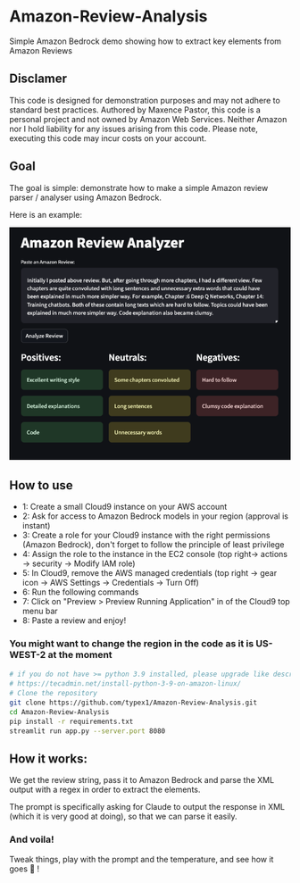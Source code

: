# Amazon-Review-Analysis
Simple Amazon Bedrock demo showing how to extract key elements from Amazon Reviews

## Disclamer
This code is designed for demonstration purposes and may not adhere to standard best practices.
Authored by Maxence Pastor, this code is a personal project and not owned by Amazon Web Services.
Neither Amazon nor I hold liability for any issues arising from this code.
Please note, executing this code may incur costs on your account.

## Goal

The goal is simple: demonstrate how to make a simple Amazon review parser / analyser using Amazon Bedrock. 

Here is an example: 

![Screenshot](https://github.com/maxpastor/Amazon-Review-Analysis/blob/main/resources/Screenshot.png)

## How to use 

- 1: Create a small Cloud9 instance on your AWS account
- 2: Ask for access to Amazon Bedrock models in your region (approval is instant)
- 3: Create a role for your Cloud9 instance with the right permissions (Amazon Bedrock), don't forget to follow the principle of least privilege
- 4: Assign the role to the instance in the EC2 console (top right-> actions -> security -> Modify IAM role)
- 5: In Cloud9, remove the AWS managed credentials (top right -> gear icon -> AWS Settings -> Credentials -> Turn Off)
- 6: Run the following commands
- 7: Click on "Preview > Preview Running Application" in of the Cloud9 top menu bar
- 8: Paste a review and enjoy!

### You might want to change the region in the code as it is US-WEST-2 at the moment
```bash
# if you do not have >= python 3.9 installed, please upgrade like described here:
# https://tecadmin.net/install-python-3-9-on-amazon-linux/
# Clone the repository
git clone https://github.com/typex1/Amazon-Review-Analysis.git
cd Amazon-Review-Analysis
pip install -r requirements.txt
streamlit run app.py --server.port 8080
```

## How it works: 

We get the review string, pass it to Amazon Bedrock and parse the XML output with a regex in order to extract the elements.

The prompt is specifically asking for Claude to output the response in XML (which it is very good at doing), so that we can parse it easily.

### And voila!

Tweak things, play with the prompt and the temperature, and see how it goes 🤗 ! 




